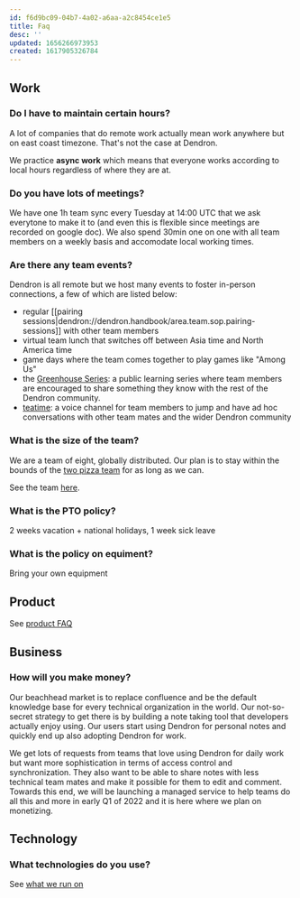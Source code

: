 ```yaml
---
id: f6d9bc09-04b7-4a02-a6aa-a2c8454ce1e5
title: Faq
desc: ''
updated: 1656266973953
created: 1617905326784
---
```


## Work

### Do I have to maintain certain hours?

A lot of companies that do remote work actually mean work anywhere but on east coast timezone. That's not the case at Dendron.

We practice **async work** which means that everyone works according to local hours regardless of where they are at.

### Do you have lots of meetings?

We have one 1h team sync every Tuesday at 14:00 UTC that we ask everytone to make it to (and even this is flexible since meetings are recorded on google doc).
We also spend 30min one on one with all team members on a weekly basis and accomodate local working times. 

### Are there any team events?

Dendron is all remote but we host many events to foster in-person connections, a few of which are listed below:

- regular [[pairing sessions|dendron://dendron.handbook/area.team.sop.pairing-sessions]] with other team members
- virtual team lunch that switches off between Asia time and North America time 
- game days where the team comes together to play games like "Among Us"
- the [Greenhouse Series](https://wiki.dendron.so/notes/PqtlCsRPWBjKp3RR.html): a public learning series where team members are encouraged to share something they know with the rest of the Dendron community.
- [teatime](https://wiki.dendron.so/notes/zOw3EfQ4czmTYG4mc3wnS.html): a voice channel for team members to jump and have ad hoc conversations with other team mates and the wider Dendron community

### What is the size of the team?

We are a team of eight, globally distributed. Our plan is to stay within the bounds of the [two pizza team](https://docs.aws.amazon.com/whitepapers/latest/introduction-devops-aws/two-pizza-teams.html) for as long as we can. 

See the team [here](https://www.dendron.so/about).

### What is the PTO policy?

2 weeks vacation + national holidays, 1 week sick leave

### What is the policy on equiment?

Bring your own equipment


## Product

See [product FAQ](https://wiki.dendron.so/notes/683740e3-70ce-4a47-a1f4-1f140e80b558.html)

## Business

### How will you make money?

Our beachhead market is to replace confluence and be the default knowledge base for every technical organization in the world.
Our not-so-secret strategy to get there is by building a note taking tool that developers actually enjoy using.
Our users start using Dendron for personal notes and quickly end up also adopting Dendron for work. 

We get lots of requests from teams that love using Dendron for daily work but want more sophistication in terms of access control and synchronization.
They also want to be able to share notes with less technical team mates and make it possible for them to edit and comment.
Towards this end, we will be launching a managed service to help teams do all this and more in early Q1 of 2022 and it is here where we plan on monetizing. 

## Technology

### What technologies do you use?

See [what we run on](https://wiki.dendron.so/notes/zhXmCnOFUWeKBSTNTy9Dq.html)